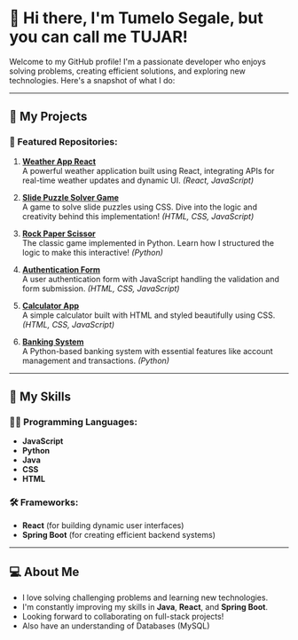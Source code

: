 # 👋 Hi there, I'm Tumelo Segale, but you can call me TUJAR!

Welcome to my GitHub profile! I'm a passionate developer who enjoys solving problems, creating efficient solutions, and exploring new technologies. Here's a snapshot of what I do:

---

## 🔭 My Projects

### 🌟 Featured Repositories:

1. **[Weather App React](https://github.com/Tumelo-Segale/Weather-App-React)**  
   A powerful weather application built using React, integrating APIs for real-time weather updates and dynamic UI. *(React, JavaScript)*  

2. **[Slide Puzzle Solver Game](https://github.com/Tumelo-Segale/Slide-Puzzle-Solver-Game)**  
   A game to solve slide puzzles using CSS. Dive into the logic and creativity behind this implementation! *(HTML, CSS, JavaScript)*  

3. **[Rock Paper Scissor](https://github.com/Tumelo-Segale/Rock-Paper-Scissor)**  
   The classic game implemented in Python. Learn how I structured the logic to make this interactive! *(Python)*  

4. **[Authentication Form](https://github.com/Tumelo-Segale/Authentication-Form)**  
   A user authentication form with JavaScript handling the validation and form submission. *(HTML, CSS, JavaScript)*  

5. **[Calculator App](https://github.com/Tumelo-Segale/Calculator-App)**  
   A simple calculator built with HTML and styled beautifully using CSS. *(HTML, CSS, JavaScript)*  

6. **[Banking System](https://github.com/Tumelo-Segale/Banking-System)**  
   A Python-based banking system with essential features like account management and transactions. *(Python)*  

---

## 🌱 My Skills

### 🧑‍💻 Programming Languages:
- **JavaScript**
- **Python**
- **Java**
- **CSS**
- **HTML**

### 🛠️ Frameworks:
- **React** (for building dynamic user interfaces)
- **Spring Boot** (for creating efficient backend systems)

---

## 💻 About Me
- I love solving challenging problems and learning new technologies.
- I'm constantly improving my skills in **Java**, **React**, and **Spring Boot**.
- Looking forward to collaborating on full-stack projects!
- Also have an understanding of Databases (MySQL)
